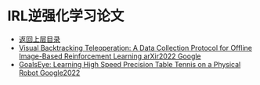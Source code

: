 # IRL逆强化学习论文

* [返回上层目录](../behavior-cloning.md)
* [Visual Backtracking Teleoperation: A Data Collection Protocol for Offline Image-Based Reinforcement Learning arXir2022 Google](visual-backtracking-teleoperation/Visual-Backtracking-Teleoperation-A-Data-Collection-Proto.md)
* [GoalsEye: Learning High Speed Precision Table Tennis on a Physical Robot Google2022](goals-eye/GoalsEye-Learning-High-Speed-Precision-Table-Tennis-on-a-Physical-Robot.md)


